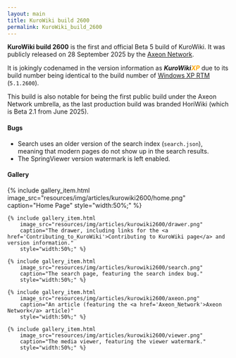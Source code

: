 ```yaml
---
layout: main
title: KuroWiki build 2600
permalink: KuroWiki_build_2600
---
```


**KuroWiki build 2600** is the first and official Beta 5 build of KuroWiki. It was publicly released on 28 September 2025 by the [Axeon Network](Axeon_Network).

<span>It is jokingly codenamed in the version information as <b><i>KuroWiki<span style="color:orange!important;">XP</span></i></b> due to its build number being identical to the build number of <a href="https://betawiki.net/wiki/Windows_XP_build_2600">Windows XP RTM</a> (<code>5.1.2600</code>).<span>

This build is also notable for being the first public build under the Axeon Network umbrella, as the last production build was branded HoriWiki (which is Beta 2.1 from June 2025).

#### Bugs

- Search uses an older version of the search index (`search.json`), meaning that modern pages do not show up in the search results.
- The SpringViewer version watermark is left enabled.

#### Gallery

<div class="wiki-gallery">
    {% include gallery_item.html 
        image_src="resources/img/articles/kurowiki2600/home.png" 
        caption="Home Page"
        style="width:50%;" %}

    {% include gallery_item.html 
        image_src="resources/img/articles/kurowiki2600/drawer.png" 
        caption="The drawer, including links for the <a href='Contributing_to_KuroWiki'>Contributing to KuroWiki page</a> and version information."
        style="width:50%;" %}

    {% include gallery_item.html 
        image_src="resources/img/articles/kurowiki2600/search.png" 
        caption="The search page, featuring the search index bug."
        style="width:50%;" %}

    {% include gallery_item.html 
        image_src="resources/img/articles/kurowiki2600/axeon.png" 
        caption="An article (featuring the <a href='Axeon_Network'>Axeon Network</a> article)"
        style="width:50%;" %}
    
    {% include gallery_item.html 
        image_src="resources/img/articles/kurowiki2600/viewer.png" 
        caption="The media viewer, featuring the viewer watermark."
        style="width:50%;" %}
</div>
